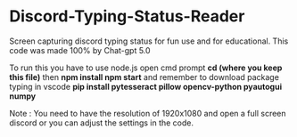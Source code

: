 # Discord-Typing-Status-Reader
Screen capturing discord typing status for fun use and for educational.
This code was made 100% by Chat-gpt 5.0

To run this you have to use node.js open cmd prompt **cd (where you keep this file)** then **npm install npm start**
and remember to download package typing in vscode **pip install pytesseract pillow opencv-python pyautogui numpy**

Note : You need to have the resolution of 1920x1080 and open a full screen discord or you can adjust the settings in the code.


